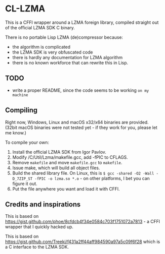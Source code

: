 # CL-LZMA

This is a CFFI wrapper around a LZMA foreign library, compiled straight out of the official LZMA SDK C binary.

There is no portable Lisp LZMA (de)compressor because:
  * the algorithm is complicated
  * the LZMA SDK is very obfuscated code
  * there is hardly any documentation for LZMA algorithm
  * there is no known workforce that can rewrite this in Lisp.

## TODO
  * write a proper README, since the code seems to be working `on my machine`

## Compiling
Right now, Windows, Linux and macOS x32/x64 binaries are provided. (32bit macOS binaries were not tested yet - if they work for you, please let me know.)

To compile your own:
  1. Install the official LZMA SDK from Igor Pavlov.
  1. Modify /C/Util/Lzma/makefile.gcc, add -fPIC to CFLAGS.
  1. Remove `makefile` and move `makefile.gcc` to `makefile`.
  1. Issue make, which will build all object files.
  1. Build the shared library file. On Linux, this is `$ gcc -shared -O2 -Wall -D_7ZIP_ST -fPIC -o lzma.so *.o` - on other platforms, I bet you can figure it out.
  1. Put the file anywhere you want and load it with CFFI.

## Credits and inspirations
This is based on https://gist.github.com/phoe/8cfdcb4f34e0584c703f1751072a7813 - a CFFI wrapper that I quickly hacked up.

This is based on https://gist.github.com/Treeki/f431a2ff44aff984590a97a5c09f6f28 which is a C interface to the LZMA SDK.
